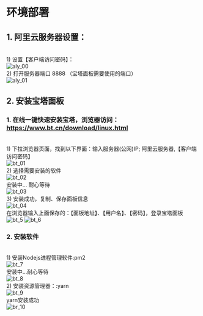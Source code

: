 # 环境部署
##  1. 阿里云服务器设置：
<br/> 1) 设置【客户端访问密码】： <br/>
![aly_00](./screenshot/aly-00.png)
<br/> 2) 打开服务器端口 8888 （宝塔面板需要使用的端口） <br/>
![aly_01](./screenshot/aly-01.png)
## 2. 安装宝塔面板<br/>
### 1. 在线一键快速安装宝塔，浏览器访问：https://www.bt.cn/download/linux.html       
<br/> 1) 下拉浏览器页面，找到以下界面：输入服务器(公网)IP; 阿里云服务器,【客户端访问密码】<br/>
![bt_01](./screenshot/bt-01.png)
<br/> 2) 选择需要安装的软件 <br/>
![bt_02](./screenshot/bt-02.png)
<br/>安装中... 耐心等待<br/>
![bt_03](./screenshot/bt-03.png)
<br/> 3) 安装成功，复制、保存面板信息 <br/>
![bt_04](./screenshot/bt-04.png)
<br/> 在浏览器输入上面保存的：【面板地址】、【用户名】、【密码】，登录宝塔面板 <br/>
![bt_5](./screenshot/bt-05.png)
![bt_6](./screenshot/bt-06.png)

### 2. 安装软件
<br/> 1) 安装Nodejs进程管理软件:pm2 <br/>
![bt_7](./screenshot/bt-07.png)
<br/>安装中...耐心等待<br/>
![bt_8](./screenshot/bt-08.png)
<br/> 2) 安装资源管理器：:yarn <br/>
![bt_9](./screenshot/bt-09.png)
<br/>yarn安装成功<br/>
![br_10](./screenshot/bt-10.png)

